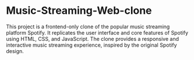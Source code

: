 # Music-Streaming-Web-clone
This project is a frontend-only clone of the popular music streaming platform Spotify. It replicates the user interface and core features of Spotify using HTML, CSS, and JavaScript. The clone provides a responsive and interactive music streaming experience, inspired by the original Spotify design.
